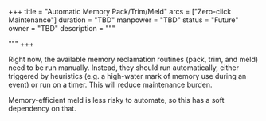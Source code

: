 +++
title = "Automatic Memory Pack/Trim/Meld"
arcs = ["Zero-click Maintenance"]
duration = "TBD"
manpower = "TBD"
status = "Future"
owner = "TBD"
description = """

"""
+++

Right now, the available memory reclamation routines (pack, trim, and meld) need to be run manually.  Instead, they should run automatically, either triggered by heuristics (e.g. a high-water mark of memory use during an event) or run on a timer.  This will reduce maintenance burden.

Memory-efficient meld is less risky to automate, so this has a soft dependency on that.
